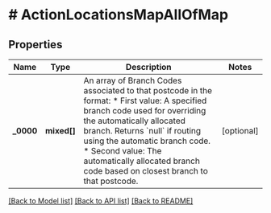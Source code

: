 # # ActionLocationsMapAllOfMap

## Properties

Name | Type | Description | Notes
------------ | ------------- | ------------- | -------------
**_0000** | **mixed[]** | An array of Branch Codes associated to that postcode in the format: * First value: A specified branch code used for overriding the automatically allocated branch. Returns &#x60;null&#x60; if routing using the automatic branch code. * Second value: The automatically allocated branch code based on closest branch to that postcode. | [optional]

[[Back to Model list]](../../README.md#models) [[Back to API list]](../../README.md#endpoints) [[Back to README]](../../README.md)
